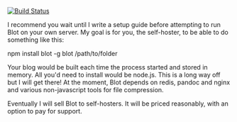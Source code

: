 [![Build Status](https://travis-ci.com/davidmerfield/Blot.svg?branch=master)](https://travis-ci.com/davidmerfield/Blot)

I recommend you wait until I write a setup guide before attempting to run Blot on your own server. My goal is for you, the self-hoster, to be able to do something like this:

  npm install blot -g
  blot /path/to/folder

Your blog would be built each time the process started and stored in memory. All you'd need to install would be node.js. This is a long way off but I will get there! At the moment, Blot depends on redis, pandoc and nginx and various non-javascript tools for file compression.

Eventually I will sell Blot to self-hosters. It will be priced reasonably, with an option to pay for support.